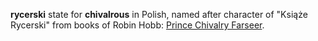 **rycerski** state for **chivalrous** in Polish, named after character of "Książe Rycerski" from books of Robin Hobb: [Prince Chivalry Farseer](https://robinhobbelderlings.fandom.com/wiki/Chivalry_Farseer).
